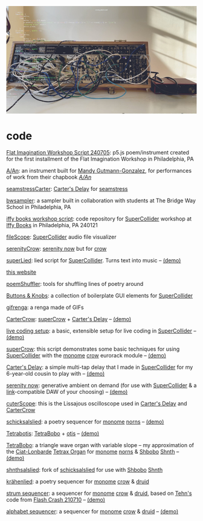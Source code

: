 [![](code.jpeg)](../index.html)

# code

[Flat Imagination Workshop Script 240705](https://github.com/williamthazard/fiw-240705): p5.js poem/instrument created for the first installment of the Flat Imagination Workshop in Philadelphia, PA

[A/An](https://github.com/williamthazard/aan): an instrument built for [Mandy Gutmann-Gonzalez](https://mandygutmanngonzalez.com/), for performances of work from their chapbook *[A/An](https://endlinepress.com/A-An-by-Mandy-Gutmann-Gonzalez-a-chapbook)*

[seamstressCarter](https://github.com/williamthazard/seamstressCarter): [Carter's Delay](https://github.com/williamthazard/carters_delay) for [seamstress](https://github.com/ryleelyman/seamstress)

[bwsampler](https://github.com/williamthazard/bwsampler): a sampler built in collaboration with students at The Bridge Way School in Philadelphia, PA

[iffy books workshop script](https://github.com/williamthazard/iffy): code repository for [SuperCollider](https://supercollider.github.io/) workshop at [Iffy Books](https://iffybooks.net/) in Philadelphia, PA 240121

[fileScope](https://github.com/williamthazard/fileScope): [SuperCollider](https://supercollider.github.io/) audio file visualizer

[serenityCrow](https://github.com/williamthazard/serenityCrow): [serenity now](https://github.com/williamthazard/serenitynow) but for [crow](https://monome.org/docs/crow/)

[superLied](https://github.com/williamthazard/superLied): lied script for [SuperCollider](https://supercollider.github.io/). Turns text into music – [(demo)](https://www.youtube.com/watch?v=kIbWiqHrXFw)

[this website](https://github.com/williamthazard/williamhazard.co)

[poemShuffler](https://github.com/williamthazard/poemShuffler): tools for shuffling lines of poetry around

[Buttons & Knobs](https://github.com/williamthazard/buttonsandknobs): a collection of boilerplate GUI elements for [SuperCollider](https://supercollider.github.io/)

[gifrenga](https://github.com/williamthazard/gifrenga): a renga made of GIFs

[CarterCrow](https://github.com/williamthazard/CarterCrow): [superCrow](https://github.com/williamthazard/superCrow) + [Carter's Delay](https://github.com/williamthazard/carters_delay) – [(demo)](https://youtu.be/kug6KvzDDHM?si=MBmOlZmsCm0iQbWw)

[live coding setup](https://github.com/williamthazard/livecodingsetup): a basic, extensible setup for live coding in [SuperCollider](https://supercollider.github.io/) – [(demo)](https://youtu.be/ZcRCgjZ5itE?si=jFGIOVZmfKoj9fRz)

[superCrow](https://github.com/williamthazard/superCrow): this script demonstrates some basic techniques for using [SuperCollider](https://supercollider.github.io/) with the [monome](https://monome.org/) [crow](https://monome.org/docs/crow/) eurorack module – [(demo)](https://youtu.be/BMHdnqww_qA?si=HfZomteXiRKOpY-0)

[Carter's Delay](https://github.com/williamthazard/carters_delay): a simple multi-tap delay that I made in [SuperCollider](https://supercollider.github.io/) for my 6-year-old cousin to play with – [(demo)](https://youtu.be/Gfyy2SylVmk?si=ly2gkSRpXqS_pnIH)

[serenity now](https://github.com/williamthazard/serenitynow): generative ambient on demand (for use with [SuperCollider](https://supercollider.github.io/) & a [link](https://www.ableton.com/en/link/)-compatible DAW of your choosing) – [(demo)](https://youtu.be/Vqi5t2i2KUc?si=jpBVzsMdr-X1UKqT)

[cuterScope](https://github.com/williamthazard/cuterScope): this is the Lissajous oscilloscope used in [Carter's Delay](https://github.com/williamthazard/carters_delay) and [CarterCrow](https://github.com/williamthazard/CarterCrow)

[schicksalslied](https://github.com/williamthazard/schicksalslied): a poetry sequencer for [monome](https://monome.org/) [norns](https://monome.org/docs/norns/) – [(demo)](https://youtu.be/4mNc-Wnsye4?si=KW7e75r93dwhMFsN)

[Tetrabotis](https://github.com/williamthazard/Tetrabotis): [TetraBobo](https://github.com/williamthazard/TetraBobo) + [otis](https://github.com/justmat/otis) – [(demo)](https://youtu.be/wqTQ7xwg5CI?si=gLYxCCytNgPeCcHw)

[TetraBobo](https://github.com/williamthazard/TetraBobo): a triangle wave organ with variable slope – my approximation of the [Ciat-Lonbarde](https://www.ciat-lonbarde.net/ciat-lonbarde/index.html) [Tetrax Organ](https://www.ciat-lonbarde.net/ciat-lonbarde/tetrax/index.html) for [monome](https://monome.org/) [norns](https://monome.org/docs/norns/) & [Shbobo](https://www.ciat-lonbarde.net/shbobo/index.html) [Shnth](https://patch-point.com/en-us/products/shbobo-shnth) – [(demo)](https://soundcloud.com/user-246275786/tetrabobo-study-01?si=fb10c7c9ac7b4b5ba53830effc8baaed&utm_source=clipboard&utm_medium=text&utm_campaign=social_sharing)

[shnthsalslied](https://github.com/williamthazard/shnthsalslied): fork of [schicksalslied](https://github.com/williamthazard/schicksalslied) for use with [Shbobo](https://www.ciat-lonbarde.net/shbobo/index.html) [Shnth](https://patch-point.com/en-us/products/shbobo-shnth)

[krähenlied](https://github.com/williamthazard/krahenlied): a poetry sequencer for [monome](https://monome.org/) [crow](https://monome.org/docs/crow/) & [druid](https://monome.org/docs/crow/druid/)

[strum sequencer](https://github.com/williamthazard/jf-strum-sequencer): a sequencer for [monome](https://monome.org/) [crow](https://monome.org/docs/crow/) & [druid](https://monome.org/docs/crow/druid/), based on [Tehn's](https://nnnnnnnn.co/) code from [Flash Crash 210710](https://www.youtube.com/watch?v=TkH8jxItXbw&list=PLDeicGW8SQOwVdHDQkhUoDkCS67VDRVAd&index=17&t=1214s) – [(demo)](https://youtu.be/hIXeSZBBOPQ?si=cbG1I6O1LnrGSU7u)

[alphabet sequencer](https://github.com/williamthazard/alphabetsequencer): a sequencer for [monome](https://monome.org/) [crow](https://monome.org/docs/crow/) & [druid](https://monome.org/docs/crow/druid/) – [(demo)](https://soundcloud.com/user-246275786/all-our-affairs)